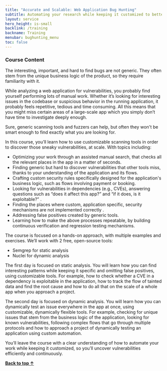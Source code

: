 ```yaml
---
title: "Accurate and Scalable: Web Application Bug Hunting"
subtitle: Automating your research while keeping it customized to better uncover vulnerabilities
layout: service
hero_height: is-small
backlink: /training
backname: Training
menubar: bughunting_menu
toc: false
---
```


### Course Content

The interesting, important, and hard to find bugs are not generic. They often stem from the unique business logic of the product, so they require familiarity with it.

While analyzing a web application for vulnerabilities, you probably find yourself performing lots of manual work. Whether it’s looking for interesting issues in the codebase or suspicious behavior in the running application, it probably feels repetitive, tedious and time consuming. All this means that you might miss certain areas of a large-scale app which you simply don’t have time to investigate deeply enough.

Sure, generic scanning tools and fuzzers can help, but often they won't be smart enough to find exactly what you are looking for.

In this course, you’ll learn how to use customizable scanning tools in order to discover those sneaky vulnerabilities, at scale. With topics including:
-	Optimizing your work through an assisted manual search, that checks all the relevant places in the app in a matter of seconds.
-	Finding generic but hard to discover vulnerabilities that other tools miss, thanks to your understanding of the application and its flows.
-	Crafting custom security rules specifically designed for the application's business logic, such as flows involving payment or booking.
-	Looking for vulnerabilities in dependencies (e.g., CVEs), answering questions such as “does it affect this app?” and “if it does, is it exploitable?” .
-	Finding the places where custom, application specific, security mechanisms are not implemented correctly .
-	Addressing false positives created by generic tools.
-	Learning how to make the above processes repeatable, by building continuous verification and regression testing mechanisms.

The course is focused on a hands-on approach, with multiple examples and exercises. We’ll work with 2 free, open-source tools:
-	Semgrep for static analysis
-	Nuclei for dynamic analysis

The first day is focused on static analysis. You will learn how you can find interesting patterns while keeping it specific and omitting false positives, using customizable tools. For example, how to check whether a CVE in a dependency is exploitable in the application, how to track the flow of tainted data and find the root cause and how to do all that on the scale of a whole app when you approach a project.

The second day is focused on dynamic analysis. You will learn how you can dynamically test an issue everywhere in the app at once, using customizable, dynamically flexible tools. For example, checking for unique issues that stem from the business logic of the application, looking for known vulnerabilities, following complex flows that go through multiple protocols and how to approach a project of dynamically testing an application using custom automation.

You’ll leave the course with a clear understanding of how to automate your work while keeping it customized, so you’ll uncover vulnerabilities efficiently and continuously.

**[Back to top ↑](#top)**
